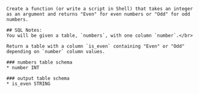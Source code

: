 ```if-not:sql
Create a function (or write a script in Shell) that takes an integer as an argument and returns "Even" for even numbers or "Odd" for odd numbers.
```
<!-- SQL Notes -->
```if:sql
## SQL Notes:
You will be given a table, `numbers`, with one column `number`.</br>

Return a table with a column `is_even` containing "Even" or "Odd" depending on `number` column values.

### numbers table schema
* number INT

### output table schema
* is_even STRING
```
<!-- End SQL Notes -->
